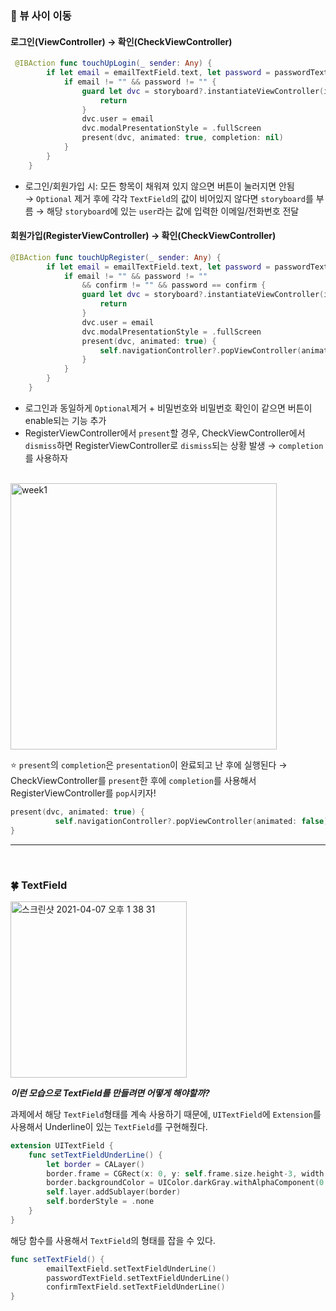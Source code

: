 ### 🌿 뷰 사이 이동

#### 로그인(ViewController) → 확인(CheckViewController)
```swift
 @IBAction func touchUpLogin(_ sender: Any) {
        if let email = emailTextField.text, let password = passwordTextField.text {
            if email != "" && password != "" {
                guard let dvc = storyboard?.instantiateViewController(identifier: "CheckViewController") as? CheckViewController else {
                    return
                }
                dvc.user = email
                dvc.modalPresentationStyle = .fullScreen
                present(dvc, animated: true, completion: nil)
            }
        }
    }
```
- 로그인/회원가입 시: 모든 항목이 채워져 있지 않으면 버튼이 눌러지면 안됨 <br/>
  → `Optional` 제거 후에 각각 `TextField`의 값이 비어있지 않다면 `storyboard`를 부름
  → 해당 `storyboard`에 있는 `user`라는 값에 입력한 이메일/전화번호 전달
  
#### 회원가입(RegisterViewController) → 확인(CheckViewController)
```swift
@IBAction func touchUpRegister(_ sender: Any) {
        if let email = emailTextField.text, let password = passwordTextField.text, let confirm = confirmTextField.text {
            if email != "" && password != ""
                && confirm != "" && password == confirm {
                guard let dvc = storyboard?.instantiateViewController(identifier: "CheckViewController") as? CheckViewController else {
                    return
                }
                dvc.user = email
                dvc.modalPresentationStyle = .fullScreen
                present(dvc, animated: true) {
                    self.navigationController?.popViewController(animated: false)
                }
            }
        }
    }
```
- 로그인과 동일하게 `Optional`제거 + 비밀번호와 비밀번호 확인이 같으면 버튼이 enable되는 기능 추가
- RegisterViewController에서 `present`할 경우, CheckViewController에서 `dismiss`하면 RegisterViewController로 `dismiss`되는 상황 발생
  → `completion`를 사용하자  <br/>

<br/> 
  
<img width="426" alt="week1" src="https://user-images.githubusercontent.com/55099365/113810605-94655900-97a5-11eb-8309-a8dac0b7faa7.png"> 

<br/>

⭐️ `present`의 `completion`은 `presentation`이 완료되고 난 후에 실행된다 
  → CheckViewController를 `present`한 후에 `completion`를 사용해서 RegisterViewController를 `pop`시키자!
  <br/>
```swift
present(dvc, animated: true) {
          self.navigationController?.popViewController(animated: false)
}
```

---
<br/>

### 🍀 TextField 

<img width="282" alt="스크린샷 2021-04-07 오후 1 38 31" src="https://user-images.githubusercontent.com/55099365/113811104-8cf27f80-97a6-11eb-8a98-912274432fc0.png">

_**이런 모습으로 TextField를 만들려면 어떻게 해야할까?**_

과제에서 해당 `TextField`형태를 계속 사용하기 때문에, `UITextField`에 `Extension`를 사용해서 Underline이 있는 `TextField`를 구현해줬다.
```swift
extension UITextField {
    func setTextFieldUnderLine() {
        let border = CALayer()
        border.frame = CGRect(x: 0, y: self.frame.size.height-3, width: self.frame.width-40, height: 1)
        border.backgroundColor = UIColor.darkGray.withAlphaComponent(0.3).cgColor
        self.layer.addSublayer(border)
        self.borderStyle = .none
    }
}
```
해당 함수를 사용해서 `TextField`의 형태를 잡을 수 있다.
```swift
func setTextField() {
        emailTextField.setTextFieldUnderLine()   
        passwordTextField.setTextFieldUnderLine()  
        confirmTextField.setTextFieldUnderLine()
}
```
